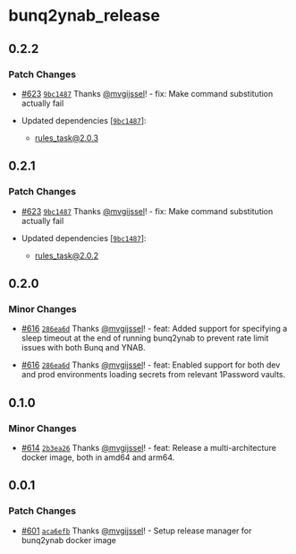 # bunq2ynab_release

## 0.2.2

### Patch Changes

- [#623](https://github.com/vgijssel/setup/pull/623) [`9bc1487`](https://github.com/vgijssel/setup/commit/9bc1487bee5d8e5d3d070f974ef695ac7407ffd7) Thanks [@mvgijssel](https://github.com/mvgijssel)! - fix: Make command substitution actually fail

- Updated dependencies [[`9bc1487`](https://github.com/vgijssel/setup/commit/9bc1487bee5d8e5d3d070f974ef695ac7407ffd7)]:
  - rules_task@2.0.3

## 0.2.1

### Patch Changes

- [#623](https://github.com/vgijssel/setup/pull/623) [`9bc1487`](https://github.com/vgijssel/setup/commit/9bc1487bee5d8e5d3d070f974ef695ac7407ffd7) Thanks [@mvgijssel](https://github.com/mvgijssel)! - fix: Make command substitution actually fail

- Updated dependencies [[`9bc1487`](https://github.com/vgijssel/setup/commit/9bc1487bee5d8e5d3d070f974ef695ac7407ffd7)]:
  - rules_task@2.0.2

## 0.2.0

### Minor Changes

- [#616](https://github.com/vgijssel/setup/pull/616) [`286ea6d`](https://github.com/vgijssel/setup/commit/286ea6d51987fe66961fd06a5d7c30d51063ebcb) Thanks [@mvgijssel](https://github.com/mvgijssel)! - feat: Added support for specifying a sleep timeout at the end of running bunq2ynab to prevent rate limit issues with both Bunq and YNAB.

- [#616](https://github.com/vgijssel/setup/pull/616) [`286ea6d`](https://github.com/vgijssel/setup/commit/286ea6d51987fe66961fd06a5d7c30d51063ebcb) Thanks [@mvgijssel](https://github.com/mvgijssel)! - feat: Enabled support for both dev and prod environments loading secrets from relevant 1Password vaults.

## 0.1.0

### Minor Changes

- [#614](https://github.com/vgijssel/setup/pull/614) [`2b3ea26`](https://github.com/vgijssel/setup/commit/2b3ea2690dc1cd18f4018bf2be270d48c73f6a7f) Thanks [@mvgijssel](https://github.com/mvgijssel)! - feat: Release a multi-architecture docker image, both in amd64 and arm64.

## 0.0.1

### Patch Changes

- [#601](https://github.com/vgijssel/setup/pull/601) [`aca6efb`](https://github.com/vgijssel/setup/commit/aca6efbc2afe062dbf75992b1ae6d0c37e71b8a0) Thanks [@mvgijssel](https://github.com/mvgijssel)! - Setup release manager for bunq2ynab docker image
